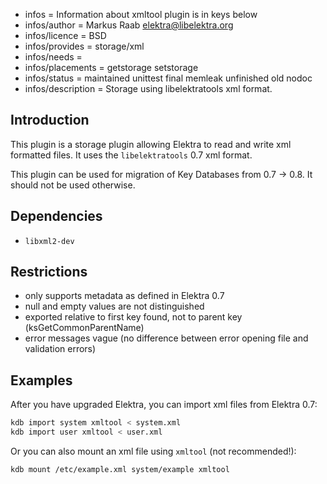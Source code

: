 - infos = Information about xmltool plugin is in keys below
- infos/author = Markus Raab <elektra@libelektra.org>
- infos/licence = BSD
- infos/provides = storage/xml
- infos/needs =
- infos/placements = getstorage setstorage
- infos/status = maintained unittest final memleak unfinished old nodoc
- infos/description = Storage using libelektratools xml format.

## Introduction

This plugin is a storage plugin allowing Elektra to read and write xml
formatted files. It uses the `libelektratools` 0.7 xml format.

This plugin can be used for migration of Key Databases
from 0.7 -> 0.8. It should not be used otherwise.

## Dependencies

- `libxml2-dev`

## Restrictions

- only supports metadata as defined in Elektra 0.7
- null and empty values are not distinguished
- exported relative to first key found, not to parent key (ksGetCommonParentName)
- error messages vague (no difference between error opening file and validation errors)

## Examples

After you have upgraded Elektra, you can import xml files from Elektra 0.7:

```sh
kdb import system xmltool < system.xml
kdb import user xmltool < user.xml
```

Or you can also mount an xml file using `xmltool` (not recommended!):

```sh
kdb mount /etc/example.xml system/example xmltool
```
